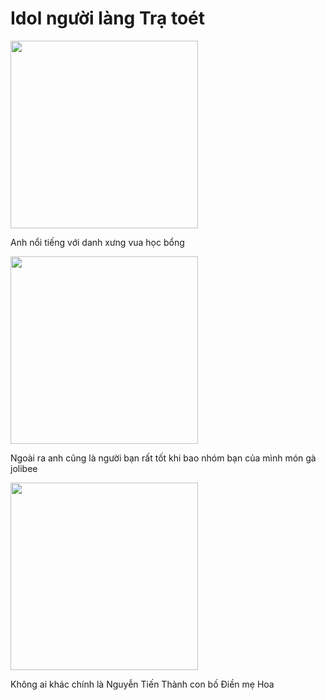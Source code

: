 <!DOC
TYPE html>

<html>
<head>
    <meta charset="UTF-8">
    <meta name="viewport" content="width=device"-width, initial-scale="1.0">
</head>
<body>
    <div>
        <h1> Idol người làng Trạ toét </h1>
    <img src="377222231_325064240060046_8350519873244225326_n.jpg" width="300"/>
    <p>Anh nổi tiếng với danh xưng vua học bổng</p>
    <img src="375766807_1477998489705811_7767277611637826570_n.jpg" width="300"/>
    <p>Ngoài ra anh cũng là người bạn rất tốt khi bao nhóm bạn của mình món gà jolibee</p>
    <img src="376431211_324336363506555_1643478121649184229_n.jpg" width="300"/>
    <p>Không ai khác chính là Nguyễn Tiến Thành con bố Điền mẹ Hoa</p>
    </div>
</body>
</html>
